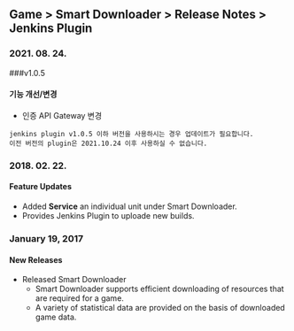 ## Game > Smart Downloader > Release Notes > Jenkins Plugin

### 2021. 08. 24.
###v1.0.5
#### 기능 개선/변경
* 인증 API Gateway 변경
```
jenkins plugin v1.0.5 이하 버전을 사용하시는 경우 업데이트가 필요합니다.
이전 버전의 plugin은 2021.10.24 이후 사용하실 수 없습니다.
```

### 2018. 02. 22.
#### Feature Updates
* Added **Service** an individual unit under Smart Downloader. 
* Provides Jenkins Plugin to uploade new builds. 

### January 19, 2017
#### New Releases
* Released Smart Downloader 
    * Smart Downloader supports efficient downloading of resources that are required for a game.
    * A variety of statistical data are provided on the basis of downloaded game data. 